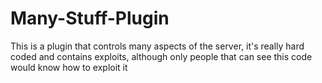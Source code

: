 # Many-Stuff-Plugin
This is a plugin that controls many aspects of the server, it's really hard coded and contains exploits, although only people that can see this code would know how to exploit it
